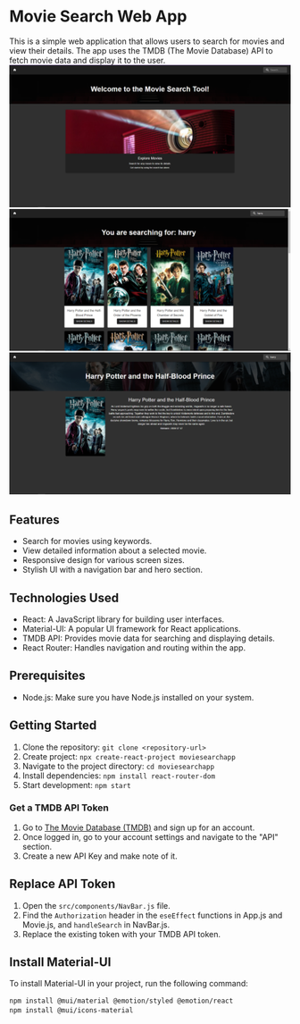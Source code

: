 # Movie Search Web App

This is a simple web application that allows users to search for movies and view their details. The app uses the TMDB (The Movie Database) API to fetch movie data and display it to the user.
![Home Page](https://github.com/sadiejaneb/moviesearchapp/blob/master/src/screenshots/home_screenshot.png)
![Search Results](https://github.com/sadiejaneb/moviesearchapp/blob/master/src/screenshots/search_screenshot.png)
![Movie Details](https://github.com/sadiejaneb/moviesearchapp/blob/master/src/screenshots/results_screenshot.png)

## Features

- Search for movies using keywords.
- View detailed information about a selected movie.
- Responsive design for various screen sizes.
- Stylish UI with a navigation bar and hero section.

## Technologies Used

- React: A JavaScript library for building user interfaces.
- Material-UI: A popular UI framework for React applications.
- TMDB API: Provides movie data for searching and displaying details.
- React Router: Handles navigation and routing within the app.

## Prerequisites

- Node.js: Make sure you have Node.js installed on your system.

## Getting Started

1. Clone the repository: `git clone <repository-url>`
2. Create project: `npx create-react-project moviesearchapp`
3. Navigate to the project directory: `cd moviesearchapp`
4. Install dependencies: `npm install react-router-dom`
5. Start development: `npm start`

### Get a TMDB API Token

1. Go to [The Movie Database (TMDB)](https://www.themoviedb.org/) and sign up for an account.
2. Once logged in, go to your account settings and navigate to the "API" section.
3. Create a new API Key and make note of it.

## Replace API Token

1. Open the `src/components/NavBar.js` file.
2. Find the `Authorization` header in the `eseEffect` functions in App.js and Movie.js, and `handleSearch` in NavBar.js.
3. Replace the existing token with your TMDB API token.

## Install Material-UI

To install Material-UI in your project, run the following command:

```bash
npm install @mui/material @emotion/styled @emotion/react
npm install @mui/icons-material
```
